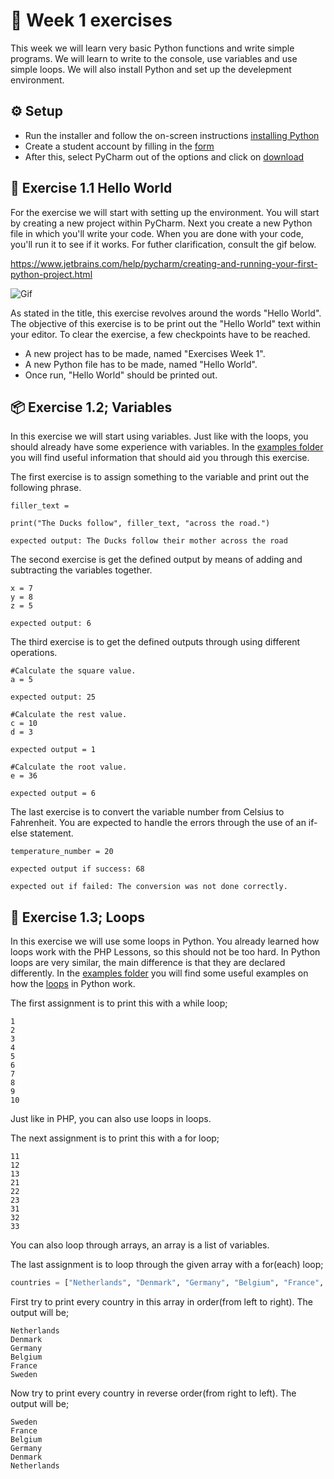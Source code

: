 # :pencil: Week 1 exercises 
This week we will learn very basic Python functions and write simple programs. 
We will learn to write to the console, use variables and use simple loops. 
We will also install Python and set up the develepment environment.

## :gear: Setup
- Run the installer and follow the on-screen instructions [installing Python](https://www.python.org/ftp/python/3.9.4/python-3.9.4-amd64.exe)
- Create a student account by filling in the [form](https://www.jetbrains.com/shop/eform/students?_st=phGZYaLDwIFGzailE1uoJf-YSAMxYl0W9cCb_fmXojmwSBZwGwGLnwzHtxOrCGvc)
- After this, select PyCharm out of the options and click on [download](https://www.jetbrains.com/pycharm/download/download-thanks.html?platform=windows)

## :wave: Exercise 1.1 Hello World
For the exercise we will start with setting up the environment. You will start by creating a new project  within PyCharm. Next you create a new Python file in which you'll write your code. When you are done with your code, you'll run it to see if it works. For futher clarification, consult the gif below.

https://www.jetbrains.com/help/pycharm/creating-and-running-your-first-python-project.html

![Gif](https://github.com/MarkBenjamins/NHL-Stenden-Python-course-programming-exercises/blob/main/Week%201/Python_gif_1.gif)


As stated in the title, this exercise revolves around the words "Hello World". The objective of this exercise is to be print out the "Hello World" text within your editor. To clear the exercise, a few checkpoints have to be reached.

- A new project has to be made, named "Exercises Week 1".
- A new Python file has to be made, named "Hello World".
- Once run, "Hello World" should be printed out.

## :package: Exercise 1.2; Variables
In this exercise we will start using variables. Just like with the loops, you should already have some experience with variables. 
In the [examples folder](https://github.com/MarkBenjamins/NHL-Stenden-Python-course-programming-exercises/tree/main/Week%201/Examples) you will find useful information that should aid you through this exercise.

The first exercise is to assign something to the variable and print out the following phrase.

```
filler_text =

print("The Ducks follow", filler_text, "across the road.")

expected output: The Ducks follow their mother across the road
```



The second exercise is get the defined output by means of adding and subtracting the variables together.

```
x = 7
y = 8
z = 5

expected output: 6
```

The third exercise is to get the defined outputs through using different operations.

```
#Calculate the square value.
a = 5

expected output: 25

#Calculate the rest value.
c = 10
d = 3

expected output = 1

#Calculate the root value.
e = 36

expected output = 6
```

The last exercise is to convert the variable number from Celsius to Fahrenheit. You are expected to handle the errors through the use of an if-else statement.  

```
temperature_number = 20

expected output if success: 68

expected out if failed: The conversion was not done correctly.
```



## :repeat: Exercise 1.3; Loops

In this exercise we will use some loops in Python. You already learned how loops work with the PHP Lessons, so this should not be too hard. In Python loops are very similar, the main difference is that they are declared differently. In the [examples folder](https://github.com/MarkBenjamins/NHL-Stenden-Python-course-programming-exercises/blob/main/Week%201/Examples) you will find some useful examples on how the [loops](https://github.com/MarkBenjamins/NHL-Stenden-Python-course-programming-exercises/blob/main/Week%201/Examples/Loops.md) in Python work.

The first assignment is to print this with a while loop;

```
1 
2 
3 
4 
5 
6 
7 
8 
9 
10 
```

Just like in PHP, you can also use loops in loops.

The next assignment is to print this with a for loop;

```
11
12
13
21
22
23
31
32
33
```

You can also loop through arrays, an array is a list of variables.

The last assignment is to loop through the given array with a for(each) loop;

```python
countries = ["Netherlands", "Denmark", "Germany", "Belgium", "France", "Sweden"]
```

First try to print every country in this array in order(from left to right). The output will be;

```
Netherlands 
Denmark 
Germany 
Belgium 
France 
Sweden 
```

Now try to print every country in reverse order(from right to left). The output will be;

```
Sweden 
France 
Belgium 
Germany 
Denmark 
Netherlands
```

